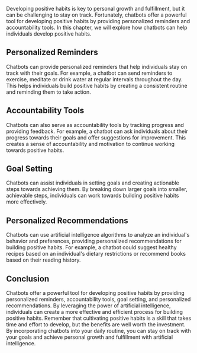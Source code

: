 

Developing positive habits is key to personal growth and fulfillment, but it can be challenging to stay on track. Fortunately, chatbots offer a powerful tool for developing positive habits by providing personalized reminders and accountability tools. In this chapter, we will explore how chatbots can help individuals develop positive habits.

Personalized Reminders
----------------------

Chatbots can provide personalized reminders that help individuals stay on track with their goals. For example, a chatbot can send reminders to exercise, meditate or drink water at regular intervals throughout the day. This helps individuals build positive habits by creating a consistent routine and reminding them to take action.

Accountability Tools
--------------------

Chatbots can also serve as accountability tools by tracking progress and providing feedback. For example, a chatbot can ask individuals about their progress towards their goals and offer suggestions for improvement. This creates a sense of accountability and motivation to continue working towards positive habits.

Goal Setting
------------

Chatbots can assist individuals in setting goals and creating actionable steps towards achieving them. By breaking down larger goals into smaller, achievable steps, individuals can work towards building positive habits more effectively.

Personalized Recommendations
----------------------------

Chatbots can use artificial intelligence algorithms to analyze an individual's behavior and preferences, providing personalized recommendations for building positive habits. For example, a chatbot could suggest healthy recipes based on an individual's dietary restrictions or recommend books based on their reading history.

Conclusion
----------

Chatbots offer a powerful tool for developing positive habits by providing personalized reminders, accountability tools, goal setting, and personalized recommendations. By leveraging the power of artificial intelligence, individuals can create a more effective and efficient process for building positive habits. Remember that cultivating positive habits is a skill that takes time and effort to develop, but the benefits are well worth the investment. By incorporating chatbots into your daily routine, you can stay on track with your goals and achieve personal growth and fulfillment with artificial intelligence.
